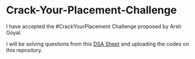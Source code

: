 # Crack-Your-Placement-Challenge

I have accepted the #CrackYourPlacement Challenge proposed by Arsh Goyal. <br>

I will be solving questions from this <a href="https://docs.google.com/spreadsheets/d/1A70gtyXCs6RRR-QnshGhyd5h4oFIOFK1pw-M8PSEBpE/edit?usp=sharing">DSA Sheet</a> and uploading the codes on this repository. <br>
